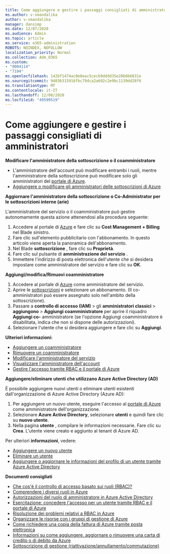 ```yaml
---
title: Come aggiungere e gestire i passaggi consigliati di amministratori
ms.author: v-smandalika
author: v-smandalika
manager: dansimp
ms.date: 12/07/2020
ms.audience: Admin
ms.topic: article
ms.service: o365-administration
ROBOTS: NOINDEX, NOFOLLOW
localization_priority: Normal
ms.collection: Adm_O365
ms.custom:
- "9004114"
- "7194"
ms.openlocfilehash: 142bf1474ac0e0eac5cecb9dddd35e28b6b6631e
ms.sourcegitcommit: 94036315916fbc79dca2a692c2e9bc1139dd28f6
ms.translationtype: MT
ms.contentlocale: it-IT
ms.lasthandoff: 12/08/2020
ms.locfileid: "49599519"
---
```

# <a name="how-to-add-and-manage-adminstrators---recommended-steps"></a>Come aggiungere e gestire i passaggi consigliati di amministratori

**Modificare l'amministratore della sottoscrizione o il coamministratore**

- L'amministratore dell'account può modificare entrambi i ruoli, mentre l'amministratore della sottoscrizione può modificare solo gli amministratori del [portale di Azure](https://ms.portal.azure.com/#home).
- [Aggiungere o modificare gli amministratori delle sottoscrizioni di Azure](https://docs.microsoft.com/azure/cost-management-billing/manage/add-change-subscription-administrator)

**Aggiornare l'amministratore della sottoscrizione o Co-Administrator per le sottoscrizioni interne (arie)**

L'amministratore del servizio o il coamministratore può gestire autonomamente questa azione attenendosi alla procedura seguente:

1. Accedere al portale di [Azure](https://ms.portal.azure.com/#home) e fare clic su **Cost Management + Billing** nel Blade sinistro.
2. Fare clic sull'elemento pubblicitario con l'abbonamento. In questo articolo viene aperta la panoramica dell'abbonamento.
3. Nel Blade **sottoscrizione** , fare clic su **Proprietà**. 
4. Fare clic sul pulsante di **amministrazione del servizio** .
5. Immettere l'indirizzo di posta elettronica dell'utente che si desidera impostare come amministratore del servizio e fare clic su **OK**.

**Aggiungi/modifica/Rimuovi coamministratore**

1. Accedere al portale di [Azure](https://ms.portal.azure.com/#home) come amministratore del servizio.
2. Aprire le [sottoscrizioni](https://ms.portal.azure.com/#blade/Microsoft_Azure_Billing/SubscriptionsBlade) e selezionare un abbonamento. (Il co-amministratori può essere assegnato solo nell'ambito della sottoscrizione).
3. Passare a **controllo di accesso (IAM)**  >  gli **amministratori classici**  >  **aggiungono**  >  **Aggiungi coamministratore** per aprire il riquadro **Aggiungi co-** amministratore (se l'opzione Aggiungi coamministratore è disabilitata, indica che non si dispone delle autorizzazioni).
4. Selezionare l'utente che si desidera aggiungere e fare clic su **Aggiungi**.

**Ulteriori informazioni:**
- [Aggiungere un coamministratore](https://docs.microsoft.com/azure/role-based-access-control/classic-administrators)
- [Rimuovere un coamministratore](https://docs.microsoft.com/azure/role-based-access-control/classic-administrators)
- [Modificare l'amministratore del servizio](https://docs.microsoft.com/azure/role-based-access-control/classic-administrators)
- [Visualizzare l'amministratore dell'account](https://docs.microsoft.com/azure/role-based-access-control/classic-administrators)
- [Gestire l'accesso tramite RBAC e il portale di Azure](https://docs.microsoft.com/azure/role-based-access-control/role-assignments-portal)

**Aggiungere/eliminare utenti che utilizzano Azure Active Directory (AD)**

È possibile aggiungere nuovi utenti o eliminare utenti esistenti dall'organizzazione di Azure Active Directory (Azure AD):

1. Per aggiungere un nuovo utente, eseguire l'accesso al [portale di Azure](https://ms.portal.azure.com/#home) come amministratore dell'organizzazione.
2. Selezionare **Azure Active Directory**, selezionare **utenti** e quindi fare clic su **nuovo utente**.
3. Nella pagina **utente** , compilare le informazioni necessarie. Fare clic su **Crea**. L'utente viene creato e aggiunto al tenant di Azure AD.

Per ulteriori **informazioni**, vedere:

- [Aggiungere un nuovo utente](https://docs.microsoft.com/azure/active-directory/fundamentals/add-users-azure-active-directory)
- [Eliminare un utente](https://docs.microsoft.com/azure/active-directory/fundamentals/add-users-azure-active-directory)
- [Aggiungere o aggiornare le informazioni del profilo di un utente tramite Azure Active Directory](https://docs.microsoft.com/azure/active-directory/fundamentals/active-directory-users-profile-azure-portal)

**Documenti consigliati**

- [Che cos'è il controllo di accesso basato sui ruoli (RBAC)?](https://docs.microsoft.com/azure/role-based-access-control/overview)
- [Comprendere i diversi ruoli in Azure](https://docs.microsoft.com/azure/role-based-access-control/rbac-and-directory-admin-roles)
- [Autorizzazioni del ruolo di amministratore in Azure Active Directory](https://docs.microsoft.com/azure/active-directory/roles/permissions-reference)
- [Esercitazione: concedere l'accesso per un utente tramite RBAC e il portale di Azure](https://docs.microsoft.com/azure/role-based-access-control/quickstart-assign-role-user-portal)
- [Risoluzione dei problemi relativi a RBAC in Azure](https://docs.microsoft.com/azure/role-based-access-control/troubleshooting)
- [Organizzare le risorse con i gruppi di gestione di Azure](https://docs.microsoft.com/azure/governance/management-groups/overview)
- [Come richiedere una copia della fattura di Azure tramite posta elettronica](https://azure.microsoft.com/en-us/blog/azure-email-invoices/)
- [Informazioni su come aggiungere, aggiornare o rimuovere una carta di credito o di debito da Azure](https://docs.microsoft.com/azure/cost-management-billing/manage/change-credit-card)
- [Sottoscrizione di gestione (riattivazione/annullamento/commutazione)](https://docs.microsoft.com/azure/cost-management-billing/manage/subscription-disabled)



